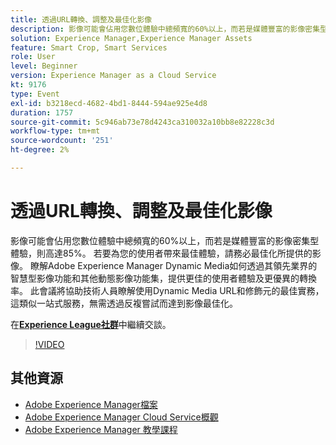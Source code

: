 ```yaml
---
title: 透過URL轉換、調整及最佳化影像
description: 影像可能會佔用您數位體驗中總頻寬的60%以上，而若是媒體豐富的影像密集型體驗，則高達85%。 若要為您的使用者帶來最佳體驗，請務必最佳化所提供的影像。 瞭解Adobe Experience Manager Dynamic Media如何透過其領先業界的智慧型影像功能和其他動態影像功能集，提供更佳的使用者體驗及更優異的轉換率。 此會議將協助技術人員瞭解使用Dynamic Media URL和修飾元的最佳實務，這類似一站式服務，無需透過反複嘗試而達到影像最佳化。
solution: Experience Manager,Experience Manager Assets
feature: Smart Crop, Smart Services
role: User
level: Beginner
version: Experience Manager as a Cloud Service
kt: 9176
type: Event
exl-id: b3218ecd-4682-4bd1-8444-594ae925e4d8
duration: 1757
source-git-commit: 5c946ab73e78d4243ca310032a10bb8e82228c3d
workflow-type: tm+mt
source-wordcount: '251'
ht-degree: 2%

---
```


# 透過URL轉換、調整及最佳化影像

影像可能會佔用您數位體驗中總頻寬的60%以上，而若是媒體豐富的影像密集型體驗，則高達85%。 若要為您的使用者帶來最佳體驗，請務必最佳化所提供的影像。 瞭解Adobe Experience Manager Dynamic Media如何透過其領先業界的智慧型影像功能和其他動態影像功能集，提供更佳的使用者體驗及更優異的轉換率。 此會議將協助技術人員瞭解使用Dynamic Media URL和修飾元的最佳實務，這類似一站式服務，無需透過反複嘗試而達到影像最佳化。

在&#x200B;**[Experience League社群](https://adobe.ly/3F58miP)**&#x200B;中繼續交談。

>[!VIDEO](https://video.tv.adobe.com/v/337847/?quality=12&learn=on&hidetitle=true)

## 其他資源

- [Adobe Experience Manager檔案](https://experienceleague.adobe.com/docs/experience-manager-cloud-service.html)
- [Adobe Experience Manager Cloud Service概觀](https://experienceleague.adobe.com/docs/experience-manager-cloud-service/overview/home.html)
- [Adobe Experience Manager 教學課程](https://experienceleague.adobe.com/docs/experience-manager-tutorials.html)
